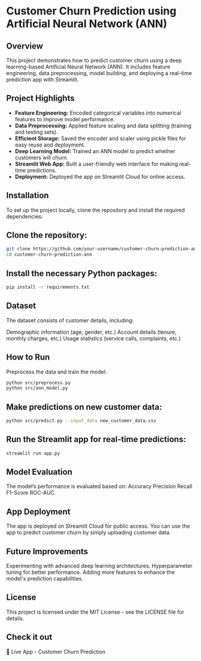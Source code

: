 # Customer Churn Prediction using Artificial Neural Network (ANN)

## Overview

This project demonstrates how to predict customer churn using a deep learning-based Artificial Neural Network (ANN). It includes feature engineering, data preprocessing, model building, and deploying a real-time prediction app with Streamlit.

## Project Highlights

- **Feature Engineering:** Encoded categorical variables into numerical features to improve model performance.
- **Data Preprocessing:** Applied feature scaling and data splitting (training and testing sets).
- **Efficient Storage:** Saved the encoder and scaler using pickle files for easy reuse and deployment.
- **Deep Learning Model:** Trained an ANN model to predict whether customers will churn.
- **Streamlit Web App:** Built a user-friendly web interface for making real-time predictions.
- **Deployment:** Deployed the app on Streamlit Cloud for online access.


## Installation

To set up the project locally, clone the repository and install the required dependencies:

## Clone the repository:
   ```bash
   git clone https://github.com/your-username/customer-churn-prediction-ann.git
   cd customer-churn-prediction-ann
   ```
## Install the necessary Python packages:
```bash
pip install -r requirements.txt
```
## Dataset
The dataset consists of customer details, including:

Demographic information (age, gender, etc.)
Account details (tenure, monthly charges, etc.)
Usage statistics (service calls, complaints, etc.)

## How to Run
Preprocess the data and train the model:

```bash
python src/preprocess.py
python src/ann_model.py
```

## Make predictions on new customer data:
```bash
python src/predict.py --input_data new_customer_data.csv
```

## Run the Streamlit app for real-time predictions:
```bash
streamlit run app.py
```

## Model Evaluation
The model’s performance is evaluated based on:
Accuracy
Precision
Recall
F1-Score
ROC-AUC

## App Deployment
The app is deployed on Streamlit Cloud for public access. You can use the app to predict customer churn by simply uploading customer data.

## Future Improvements
Experimenting with advanced deep learning architectures.
Hyperparameter tuning for better performance.
Adding more features to enhance the model's prediction capabilities.

## License
This project is licensed under the MIT License - see the LICENSE file for details.

## Check it out
🔗 Live App - Customer Churn Prediction


